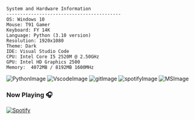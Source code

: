     System and Hardware Information
    ------------------------------------------
    OS: Windows 10
    Mouse: T91 Gamer
    Keyboard: FY 14K
    Language: Python (3.10 version)
    Resolution: 1920x1080
    Theme: Dark
    IDE: Visual Studio Code
    CPU: Intel Core I5 2520M @ 2.50GHz
    GPU: Intel HD Graphics 2500
    Memory:  4072MB / 8192MB 1600MHz



![PythonImage](https://user-images.githubusercontent.com/81641961/187051610-333b4893-5747-4ef1-a0e0-671bfefbe9ce.svg) 
![VscodeImage](https://user-images.githubusercontent.com/81641961/187051611-e29b40a7-1f3e-4dc1-9f96-935d57048ff8.svg)
![gitImage](https://user-images.githubusercontent.com/81641961/187051584-9d6dd351-2836-4a2a-85ca-9a393b3272b3.svg)
![spotifyImage](https://user-images.githubusercontent.com/81641961/187051585-03fabe4f-c5f6-44ba-b1f7-872ca2f88cac.svg)
![MSImage](https://user-images.githubusercontent.com/81641961/187051586-7a958b2c-6a16-451d-974f-99de15d92ccc.svg)


### Now Playing 🎧

[![Spotify](https://github-readme-remake.vercel.app/api/spotify)](https://open.spotify.com/track/53GRefoHISMhLFSSf2yhpw?si=6be05ceead8a4b98)
<br/>











